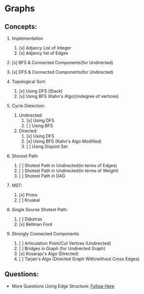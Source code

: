 # Graphs

## Concepts:

1. Implementation

   1. [x] Adjancy List of Integer
   2. [x] Adjancy list of Edges

2. [x] BFS & Connected Components(for Undirected)
3. [x] DFS & Connected Components(for Undirected)
4. Topological Sort:
   1. [x] Using DFS (Stack)
   2. [x] Using BFS (Kahn's Algo)(indegree of vertices)
5. Cycle Detection:
   1. Undirected:
      1. [x] Using DFS
      2. [ ] Using BFS
   2. Directed:
      1. [x] Using DFS
      2. [x] Using BFS (Kahn's Algo Modified)
      3. [ ] Using Disjoint Set
6. Shorest Path
   1. [ ] Shotest Path in Undirected(in terms of Edges)
   2. [ ] Shotest Path in Undirected(in terms of Weight)
   3. [ ] Shotest Path in DAG
7. MST:
   1. [x] Prims
   2. [ ] Kruskal
8. Single Sourse Shotest Path:
   1. [ ] Dijkstras
   2. [x] Bellman Ford
9. Strongly Connected Components
   1. [ ] Articulation Point/Cut Vertces (Undirected)
   2. [ ] Bridges in Graph (for Undirected Graph)
   3. [x] Kosaraju's Algo (Directed)
   4. [ ] Tarjan's Algo (Directed Graph With/without Cross Edges)

## Questions:

- More Questions Using Edge Structure: [Follow Here](https://github.com/devmohit-live/Prep/tree/master/Graph)
